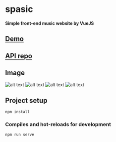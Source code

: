 # spasic

#### Simple front-end music website by VueJS

## [Demo](https://spasic.herokuapp.com)

## [API repo](https://github.com/koha13/spasic-api)

## Image

![alt text](https://user-images.githubusercontent.com/26362611/72894877-d516b500-3d4e-11ea-9268-10704ff18ee3.PNG)
![alt text](https://user-images.githubusercontent.com/26362611/72894878-d516b500-3d4e-11ea-95fb-6fc116e3422b.PNG)
![alt text](https://user-images.githubusercontent.com/26362611/72894879-d516b500-3d4e-11ea-9491-78907b5f23d7.PNG)
![alt text](https://user-images.githubusercontent.com/26362611/72894881-d5af4b80-3d4e-11ea-9658-da842efe9773.PNG)

## Project setup

```
npm install
```

### Compiles and hot-reloads for development

```
npm run serve
```
